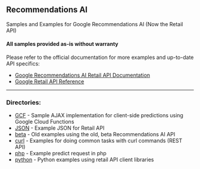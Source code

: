 ## Recommendations AI

Samples and Examples for Google Recommendations AI (Now the Retail API)

#### All samples provided as-is without warranty

Please refer to the official documentation for more examples and up-to-date API specifics:

* [Google Recommendations AI Retail API Documentation](https://cloud.google.com/retail/recommendations-ai/docs)
* [Google Retail API Reference](https://cloud.google.com/retail/docs/reference/rest)

***
### Directories:
- [GCF](/GCF/) - Sample AJAX implementation for client-side predictions using Google Cloud Functions
- [JSON](/JSON/) - Example JSON for Retail API
- [beta](/beta/) - Old examples using the old, beta Recommendations AI API
- [curl](/curl/) - Examples for doing common tasks with curl commands (REST API)
- [php](/php/) - Example predict request in php
- [python](/python/) - Python examples using retail API client libraries

